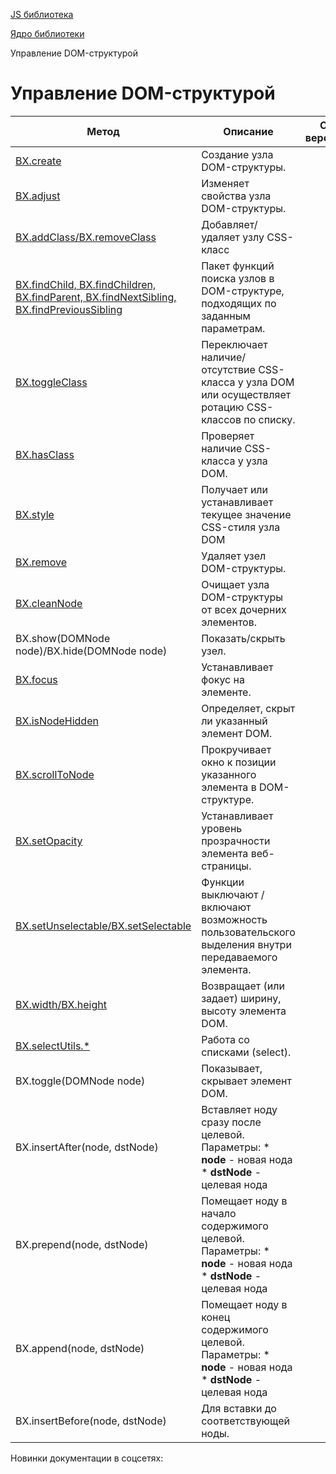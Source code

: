 [JS библиотека](/api_help/js_lib/index.php)

[Ядро библиотеки](/api_help/js_lib/kernel/index.php)

Управление DOM-структурой

Управление DOM-структурой
=========================

| Метод | Описание | С версии |
| --- | --- | --- |
| [BX.create](/api_help/js_lib/kernel/dom_control/bx_create.php) | Создание узла DOM-структуры. |  |
| [BX.adjust](/api_help/js_lib/kernel/dom_control/bx_adjust.php) | Изменяет свойства узла DOM-структуры. |  |
| [BX.addClass/BX.removeClass](/api_help/js_lib/kernel/dom_control/bx_addclass.php) | Добавляет/удаляет узлу CSS-класс |  |
| [BX.findChild, BX.findChildren, BX.findParent, BX.findNextSibling, BX.findPreviousSibling](/api_help/js_lib/kernel/dom_control/bx_find.php) | Пакет функций поиска узлов в DOM-структуре, подходящих по заданным параметрам. |  |
| [BX.toggleClass](/api_help/js_lib/kernel/dom_control/bx_toggleclass.php) | Переключает наличие/отсутствие CSS-класса у узла DOM или осуществляет ротацию CSS-классов по списку. |  |
| [BX.hasClass](/api_help/js_lib/kernel/dom_control/bx.hasclass.php) | Проверяет наличие CSS-класса у узла DOM. |  |
| [BX.style](/api_help/js_lib/kernel/dom_control/Bx_style.php) | Получает или устанавливает текущее значение CSS-стиля узла DOM |  |
| [BX.remove](/api_help/js_lib/kernel/dom_control/bx_remove.php) | Удаляет узел DOM-структуры. |  |
| [BX.cleanNode](/api_help/js_lib/kernel/dom_control/bx_cleannode.php) | Очищает узла DOM-структуры от всех дочерних элементов. |  |
| BX.show(DOMNode node)/BX.hide(DOMNode node) | Показать/скрыть узел. |  |
| [BX.focus](/api_help/js_lib/kernel/dom_control/bx_focus.php) | Устанавливает фокус на элементе. |  |
| [BX.isNodeHidden](/api_help/js_lib/kernel/dom_control/bx_isnodehidden.php) | Определяет, скрыт ли указанный элемент DOM. |  |
| [BX.scrollToNode](/api_help/js_lib/kernel/dom_control/bx_scrolltonode.php) | Прокручивает окно к позиции указанного элемента в DOM-структуре. |  |
| [BX.setOpacity](/api_help/js_lib/kernel/dom_control/bx_setopacity.php) | Устанавливает уровень прозрачности элемента веб-страницы. |  |
| [BX.setUnselectable/BX.setSelectable](/api_help/js_lib/kernel/dom_control/bx_setselectable.php) | Функции выключают / включают возможность пользовательского выделения внутри передаваемого элемента. |  |
| [BX.width/BX.height](/api_help/js_lib/kernel/dom_control/bx_height.php) | Возвращает (или задает) ширину, высоту элемента DOM. |  |
| [BX.selectUtils.\*](/api_help/js_lib/kernel/dom_control/bx_selectutils.php) | Работа со списками (select). |  |
| BX.toggle(DOMNode node) | Показывает, скрывает элемент DOM. |  |
| BX.insertAfter(node, dstNode) | Вставляет ноду сразу после целевой.  Параметры:  * **node** - новая нода * **dstNode** - целевая нода |  |
| BX.prepend(node, dstNode) | Помещает ноду в начало содержимого целевой. Параметры:  * **node** - новая нода * **dstNode** - целевая нода |  |
| BX.append(node, dstNode) | Помещает ноду в конец содержимого целевой. Параметры:  * **node** - новая нода * **dstNode** - целевая нода |  |
| BX.insertBefore(node, dstNode) | Для вставки до соответствующей ноды. |  |

Новинки документации в соцсетях: